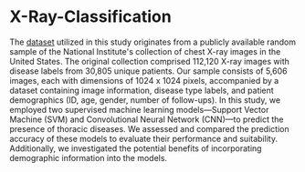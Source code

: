 # X-Ray-Classification

The [dataset](https://www.kaggle.com/datasets/nih-chest-xrays/sample) utilized in this study originates from a publicly available random sample of the National Institute's collection of chest X-ray images in the United States. The original collection comprised 112,120 X-ray images with disease labels from 30,805 unique patients. Our sample consists of 5,606 images, each with dimensions of 1024 x 1024 pixels, accompanied by a dataset containing image information, disease type labels, and patient demographics (ID, age, gender, number of follow-ups). In this study, we employed two supervised machine learning models—Support Vector Machine (SVM) and Convolutional Neural Network (CNN)—to predict the presence of thoracic diseases. We assessed and compared the prediction accuracy of these models to evaluate their performance and suitability. Additionally, we investigated the potential benefits of incorporating demographic information into the models.
